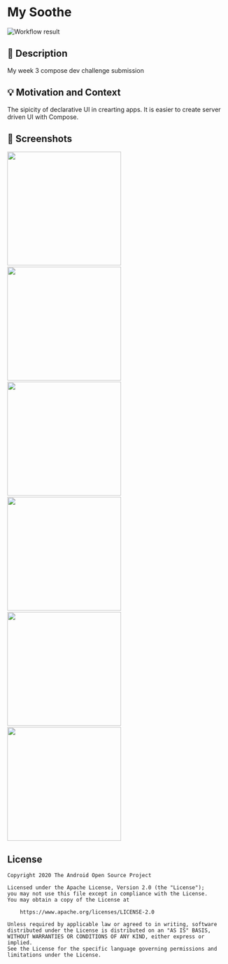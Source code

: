 # My Soothe

<!--- Replace <OWNER> with your Github Username and <REPOSITORY> with the name of your repository. -->
<!--- You can find both of these in the url bar when you open your repository in github. -->
![Workflow result](https://github.com/kelvinmarshall/wk-3-dev-challenge-compose/workflows/Check/badge.svg)


## :scroll: Description
My week 3 compose dev challenge submission


## :bulb: Motivation and Context
The sipicity of declarative UI in crearting apps. It is easier to create server driven UI with Compose.


## :camera_flash: Screenshots

<img src="/results/screenshot_1.jpg" width="260">&emsp;<img src="/results/screenshot_2.jpg" width="260">&emsp;<img src="/results/screenshot_3.jpg" width="260">&emsp;<img src="/results/screenshot_4.jpg" width="260">&emsp;<img src="/results/screenshot_5.jpg" width="260">&emsp;<img src="/results/screenshot_6.jpg" width="260">

## License
```
Copyright 2020 The Android Open Source Project

Licensed under the Apache License, Version 2.0 (the "License");
you may not use this file except in compliance with the License.
You may obtain a copy of the License at

    https://www.apache.org/licenses/LICENSE-2.0

Unless required by applicable law or agreed to in writing, software
distributed under the License is distributed on an "AS IS" BASIS,
WITHOUT WARRANTIES OR CONDITIONS OF ANY KIND, either express or implied.
See the License for the specific language governing permissions and
limitations under the License.
```
